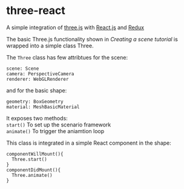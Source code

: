 # three-react
A simple integration of [three.js](https://threejs.org/) with [React.js](https://reactjs.org/) and [Redux](https://redux.js.org/)

The basic Three.js functionality shown in *Creating a scene tutorial* is wrapped into a simple class Three.

The `Three` class has few attribtues for the scene:

`scene: Scene`  
`camera: PerspectiveCamera`   
`renderer: WebGLRenderer`  

and for the basic shape:

`geometry: BoxGeometry`  
`material: MeshBasicMaterial`  

It exposes two methods:  
`start()`   To set up the scenario framework   
`animate()` To trigger the aniamtion loop

This class is integrated in a simple React component in the shape:

```
componentWillMount(){
  Three.start()
}
componentDidMount(){
  Three.animate()
}
```
